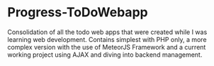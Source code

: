 # Progress-ToDoWebapp

Consolidation of all the todo web apps that were created while I was learning web development. Contains simplest with PHP only, a more complex version with the use of MeteorJS Framework and a current working project using AJAX and diving into backend management.
